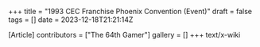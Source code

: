 +++
title = "1993 CEC Franchise Phoenix Convention (Event)"
draft = false
tags = []
date = 2023-12-18T21:21:14Z

[Article]
contributors = ["The 64th Gamer"]
gallery = []
+++
text/x-wiki